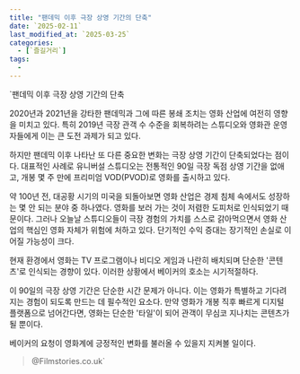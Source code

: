 ```yaml
---
title: "팬데믹 이후 극장 상영 기간의 단축"
date: `2025-02-11`
last_modified_at: `2025-03-25`
categories:
  - [`즐길거리`]
tags:
  - 
---
```


`팬데믹 이후 극장 상영 기간의 단축

2020년과 2021년을 강타한 팬데믹과 그에 따른 봉쇄 조치는 영화 산업에 여전히 영향을 미치고 있다. 특히 2019년 극장 관객 수 수준을 회복하려는 스튜디오와 영화관 운영자들에게 이는 큰 도전 과제가 되고 있다.

하지만 팬데믹 이후 나타난 또 다른 중요한 변화는 극장 상영 기간이 단축되었다는 점이다. 대표적인 사례로 유니버설 스튜디오는 전통적인 90일 극장 독점 상영 기간을 없애고, 개봉 몇 주 만에 프리미엄 VOD(PVOD)로 영화를 출시하고 있다.

약 100년 전, 대공황 시기의 미국을 되돌아보면 영화 산업은 경제 침체 속에서도 성장하는 몇 안 되는 분야 중 하나였다. 영화를 보러 가는 것이 저렴한 도피처로 인식되었기 때문이다. 그러나 오늘날 스튜디오들이 극장 경험의 가치를 스스로 갉아먹으면서 영화 산업의 핵심인 영화 자체가 위험에 처하고 있다. 단기적인 수익 증대는 장기적인 손실로 이어질 가능성이 크다.

현재 환경에서 영화는 TV 프로그램이나 비디오 게임과 나란히 배치되며 단순한 '콘텐츠'로 인식되는 경향이 있다. 이러한 상황에서 베이커의 호소는 시기적절하다.

이 90일의 극장 상영 기간은 단순한 시간 문제가 아니다. 이는 영화가 특별하고 기다려지는 경험이 되도록 만드는 데 필수적인 요소다. 만약 영화가 개봉 직후 빠르게 디지털 플랫폼으로 넘어간다면, 영화는 단순한 '타일'이 되어 관객이 무심코 지나치는 콘텐츠가 될 뿐이다.

베이커의 요청이 영화계에 긍정적인 변화를 불러올 수 있을지 지켜볼 일이다.

> @Filmstories.co.uk`